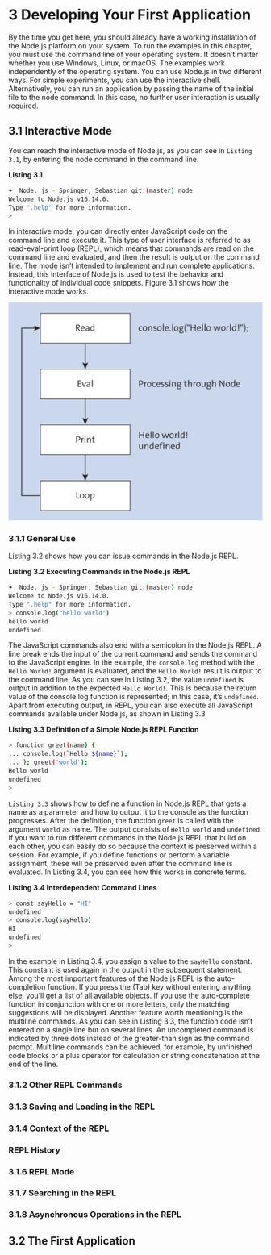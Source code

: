 # 3 Developing Your First Application


By the time you get here, you should already have a working
installation of the Node.js platform on your system. To run the
examples in this chapter, you must use the command line of your
operating system. It doesn’t matter whether you use Windows, Linux,
or macOS. The examples work independently of the operating
system. You can use Node.js in two different ways. For simple
experiments, you can use the interactive shell. Alternatively, you can
run an application by passing the name of the initial file to the node
command. In this case, no further user interaction is usually
required.

## 3.1 Interactive Mode

You can reach the interactive mode of Node.js, as you can see in
`Listing 3.1`, by entering the node command in the command line.

**Listing 3.1**

```bash
➜  Node. js - Springer, Sebastian git:(master) node
Welcome to Node.js v16.14.0.
Type ".help" for more information.
> 
```

In interactive mode, you can directly enter JavaScript code on the
command line and execute it. This type of user interface is referred
to as read-eval-print loop (REPL), which means that commands are
read on the command line and evaluated, and then the result is
output on the command line. The mode isn’t intended to implement
and run complete applications. Instead, this interface of Node.js is
used to test the behavior and functionality of individual code
snippets. Figure 3.1 shows how the interactive mode works.


![Figure 3.1 Interactive Mode of Node.js](./img/03_001.png)




### 3.1.1 General Use
Listing 3.2 shows how you can issue commands in the Node.js
REPL.

**Listing 3.2 Executing Commands in the Node.js REPL**

```bash
➜  Node. js - Springer, Sebastian git:(master) node
Welcome to Node.js v16.14.0.
Type ".help" for more information.
> console.log("hello world")
hello world
undefined
```

The JavaScript commands also end with a semicolon in the Node.js
REPL. A line break ends the input of the current command and
sends the command to the JavaScript engine. In the example, the
`console.log` method with the `Hello World!` argument is evaluated,
and the `Hello World!` result is output to the command line. As you
can see in Listing 3.2, the value `undefined` is output in addition to the
expected `Hello World!`. This is because the return value of the
console.log function is represented; in this case, it’s `undefined`.
Apart from executing output, in REPL, you can also execute all
JavaScript commands available under Node.js, as shown in
Listing 3.3

**Listing 3.3 Definition of a Simple Node.js REPL Function**

```bash
> function greet(name) {
... console.log(`Hello ${name}`);
... }; greet('world');
Hello world
undefined
>
```

`Listing 3.3` shows how to define a function in Node.js REPL that gets
a name as a parameter and how to output it to the console as the
function progresses. After the definition, the function `greet` is called
with the argument `world` as name. The output consists of `Hello world`
and `undefined`. If you want to run different commands in the Node.js
REPL that build on each other, you can easily do so because the
context is preserved within a session. For example, if you define
functions or perform a variable assignment, these will be preserved
even after the command line is evaluated. In Listing 3.4, you can see
how this works in concrete terms.

**Listing 3.4 Interdependent Command Lines**

```bash
> const sayHello = "HI"
undefined
> console.log(sayHello)
HI
undefined
>
```

In the example in Listing 3.4, you assign a value to the `sayHello`
constant. This constant is used again in the output in the subsequent
statement. Among the most important features of the Node.js REPL
is the auto-completion function. If you press the (Tab) key without
entering anything else, you’ll get a list of all available objects. If you
use the auto-complete function in conjunction with one or more
letters, only the matching suggestions will be displayed. Another
feature worth mentioning is the multiline commands. As you can see
in Listing 3.3, the function code isn’t entered on a single line but on
several lines. An uncompleted command is indicated by three dots
instead of the greater-than sign as the command prompt. Multiline
commands can be achieved, for example, by unfinished code blocks
or a plus operator for calculation or string concatenation at the end of
the line.

### 3.1.2 Other REPL Commands

### 3.1.3 Saving and Loading in the REPL

### 3.1.4 Context of the REPL
### REPL History

### 3.1.6 REPL Mode
### 3.1.7 Searching in the REPL
### 3.1.8 Asynchronous Operations in the REPL

## 3.2 The First Application

###
###
###
###